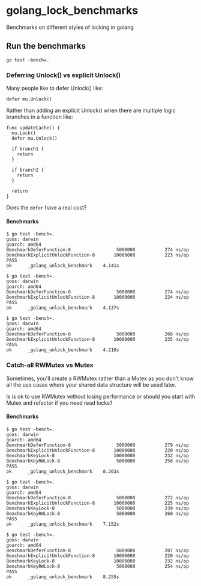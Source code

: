 # golang_lock_benchmarks

Benchmarks on different styles of locking in golang


## Run the benchmarks
```
go test -bench=.
```

### Deferring Unlock() vs explicit Unlock()

Many people like to defer Unlock() like:

```
defer mu.Unlock()
```

Rather than adding an explicit Unlock() when there are multiple
logic branches in a function like:

```
func updateCache() {
  mu.Lock()
  defer mu.Unlock()

  if branch1 {
    return
  }

  if branch2 {
    return
  }

  return
}

```

Does the `defer` have a real cost?

#### Benchmarks

```
$ go test -bench=.
goos: darwin
goarch: amd64
BenchmarkDeferFunction-8            	 5000000	       274 ns/op
BenchmarkExplicitUnlockFunction-8   	10000000	       223 ns/op
PASS
ok  	_golang_unlock_benchmark	4.141s

$ go test -bench=.
goos: darwin
goarch: amd64
BenchmarkDeferFunction-8            	 5000000	       274 ns/op
BenchmarkExplicitUnlockFunction-8   	10000000	       224 ns/op
PASS
ok  	_golang_unlock_benchmark	4.137s

$ go test -bench=.
goos: darwin
goarch: amd64
BenchmarkDeferFunction-8            	 5000000	       268 ns/op
BenchmarkExplicitUnlockFunction-8   	10000000	       235 ns/op
PASS
ok  	_golang_unlock_benchmark	4.210s
```

### Catch-all RWMutex vs Mutex

Sometimes, you'll create a RWMutex rather than a Mutex as you don't
know all the use cases where your shared data structure will be used later.

Is is ok to use RWMutex without losing performance or should you start with Mutex
and refactor if you need read locks?

#### Benchmarks

```
$ go test -bench=.
goos: darwin
goarch: amd64
BenchmarkDeferFunction-8            	 5000000	       279 ns/op
BenchmarkExplicitUnlockFunction-8   	10000000	       220 ns/op
BenchmarkKeyLock-8                  	10000000	       232 ns/op
BenchmarkKeyRWLock-8                	 5000000	       258 ns/op
PASS
ok  	_golang_unlock_benchmark	8.263s

$ go test -bench=.
goos: darwin
goarch: amd64
BenchmarkDeferFunction-8            	 5000000	       272 ns/op
BenchmarkExplicitUnlockFunction-8   	10000000	       225 ns/op
BenchmarkKeyLock-8                  	 5000000	       239 ns/op
BenchmarkKeyRWLock-8                	 5000000	       260 ns/op
PASS
ok  	_golang_unlock_benchmark	7.152s

$ go test -bench=.
goos: darwin
goarch: amd64
BenchmarkDeferFunction-8            	 5000000	       287 ns/op
BenchmarkExplicitUnlockFunction-8   	10000000	       220 ns/op
BenchmarkKeyLock-8                  	10000000	       232 ns/op
BenchmarkKeyRWLock-8                	 5000000	       254 ns/op
PASS
ok  	_golang_unlock_benchmark	8.255s
```
